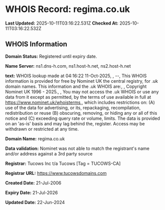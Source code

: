 # WHOIS Record: regima.co.uk

**Last Updated:** 2025-10-11T03:16:22.531Z
**Checked At:** 2025-10-11T03:16:22.532Z

## WHOIS Information

**Domain Status:** Registered until expiry date.

**Name Server:** ns1.dns-h.com, ns1.host-h.net, ns2.host-h.net

**text:** WHOIS lookup made at 04:16:22 11-Oct-2025, , --, This WHOIS information is provided for free by Nominet UK the central registry, for .uk domain names. This information and the .uk WHOIS are:, , Copyright Nominet UK 1996 - 2025., , You may not access the .uk WHOIS or use any data from it except as permitted, by the terms of use available in full at https://www.nominet.uk/whoisterms,, which includes restrictions on: (A) use of the data for advertising, or its, repackaging, recompilation, redistribution or reuse (B) obscuring, removing, or hiding any or all of this notice and (C) exceeding query rate or volume, limits. The data is provided on an 'as-is' basis and may lag behind the, register. Access may be withdrawn or restricted at any time.

**Domain Name:** regima.co.uk

**Data validation:** Nominet was not able to match the registrant's name and/or address against a 3rd party source

**Registrar:** Tucows Inc t/a Tucows [Tag = TUCOWS-CA]

**Registrar URL:** https://www.tucowsdomains.com

**Created Date:** 21-Jul-2006

**Expiry Date:** 21-Jul-2026

**Updated Date:** 22-Jun-2024

